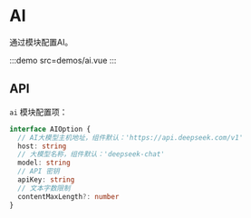 # AI

通过模块配置AI。

:::demo src=demos/ai.vue
:::

## API

`ai` 模块配置项：

```typescript
interface AIOption {
  // AI大模型主机地址，组件默认：'https://api.deepseek.com/v1'
  host: string
  // 大模型名称，组件默认：'deepseek-chat'
  model: string
  // API 密钥
  apiKey: string
  // 文本字数限制
  contentMaxLength?: number
}
```
